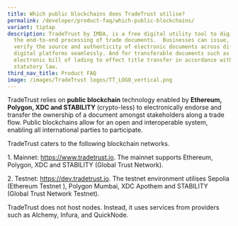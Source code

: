```yaml
---
title: Which public blockchains does TradeTrust utilise?
permalink: /developer/product-faq/which-public-blockchains/
variant: tiptap
description: TradeTrust by IMDA, is a free digital utility tool to digitalise
  the end-to-end processing of trade documents.  Businesses can issue, exchange,
  verify the source and authenticity of electronic documents across different
  digital platforms seamlessly. And for transferable documents such as
  electronic bill of lading to effect title transfer in accordance with
  statutory law.
third_nav_title: Product FAQ
image: /images/TradeTrust logos/TT_LOGO_vertical.png
---
```

<p>TradeTrust relies on <strong>public blockchain</strong> technology enabled
by <strong>Ethereum, Polygon, XDC and STABILITY </strong>(crypto-less) to
electronically endorse and transfer the ownership of a document amongst
stakeholders along a trade flow. Public blockchains allow for an open and
interoperable system, enabling all international parties to participate.</p>
<p>TradeTrust caters to the following blockchain networks.</p>
<p>1. Mainnet: <a href="https://www.tradetrust.io" rel="noopener noreferrer nofollow" target="_blank">https://www.tradetrust.io</a>.
The mainnet supports Ethereum, Polygon, XDC and STABILITY (Global Trust
Network).</p>
<p>2. Testnet: <a href="https://dev.tradetrust.io" rel="noopener noreferrer nofollow" target="_blank">https://dev.tradetrust.io</a>.
The testnet environment utilises Sepolia (Ethereum Testnet ), Polygon Mumbai,
XDC Apothem and STABILITY (Global Trust Network Testnet).</p>
<p>TradeTrust does not host nodes. Instead, it uses services from providers
such as Alchemy, Infura, and QuickNode.</p>